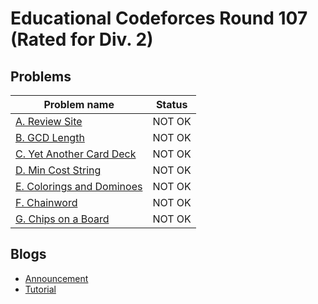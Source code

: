 # Educational Codeforces Round 107 (Rated for Div. 2)

## Problems

|Problem name|Status|
|------------|---------|
| [A. Review Site](problems/A._Review_Site.md)|NOT OK|
| [B. GCD Length](problems/B._GCD_Length.md)|NOT OK|
| [C. Yet Another Card Deck](problems/C._Yet_Another_Card_Deck.md)|NOT OK|
| [D. Min Cost String](problems/D._Min_Cost_String.md)|NOT OK|
| [E. Colorings and Dominoes](problems/E._Colorings_and_Dominoes.md)|NOT OK|
| [F. Chainword](problems/F._Chainword.md)|NOT OK|
| [G. Chips on a Board](problems/G._Chips_on_a_Board.md)|NOT OK|
## Blogs

- [Announcement](blogs/Announcement.md)
- [Tutorial](blogs/Tutorial.md)
